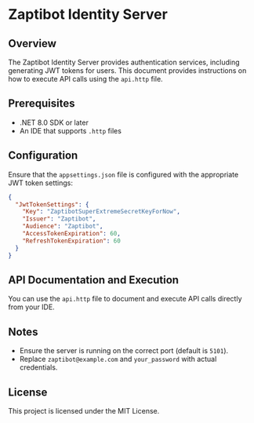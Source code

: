 ﻿# Zaptibot Identity Server

## Overview

The Zaptibot Identity Server provides authentication services, including generating JWT tokens for users. This document provides instructions on how to execute API calls using the `api.http` file.

## Prerequisites

- .NET 8.0 SDK or later
- An IDE that supports `.http` files

## Configuration

Ensure that the `appsettings.json` file is configured with the appropriate JWT token settings:

```json
{
  "JwtTokenSettings": {
    "Key": "ZaptibotSuperExtremeSecretKeyForNow",
    "Issuer": "Zaptibot",
    "Audience": "Zaptibot",
    "AccessTokenExpiration": 60,
    "RefreshTokenExpiration": 60
  }
}
```

## API Documentation and Execution

You can use the `api.http` file to document and execute API calls directly from your IDE.

## Notes

- Ensure the server is running on the correct port (default is `5101`).
- Replace `zaptibot@example.com` and `your_password` with actual credentials.

## License

This project is licensed under the MIT License.
